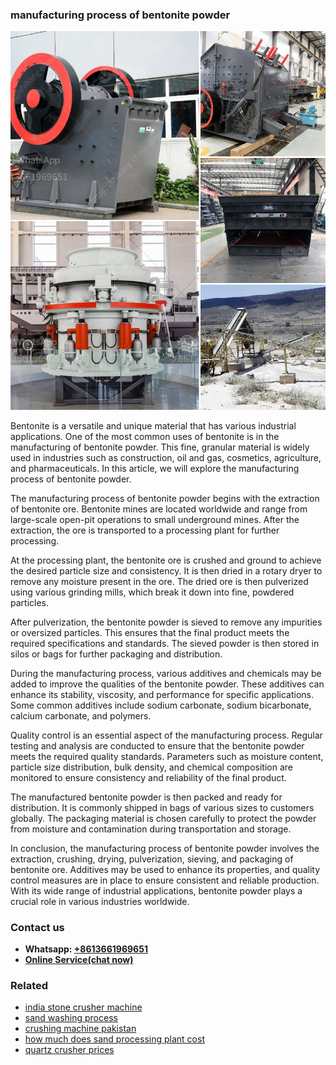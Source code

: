 <h3>manufacturing process of bentonite powder</h3><img src='1706753851.jpg' alt=''><p>Bentonite is a versatile and unique material that has various industrial applications. One of the most common uses of bentonite is in the manufacturing of bentonite powder. This fine, granular material is widely used in industries such as construction, oil and gas, cosmetics, agriculture, and pharmaceuticals. In this article, we will explore the manufacturing process of bentonite powder.</p><p>The manufacturing process of bentonite powder begins with the extraction of bentonite ore. Bentonite mines are located worldwide and range from large-scale open-pit operations to small underground mines. After the extraction, the ore is transported to a processing plant for further processing.</p><p>At the processing plant, the bentonite ore is crushed and ground to achieve the desired particle size and consistency. It is then dried in a rotary dryer to remove any moisture present in the ore. The dried ore is then pulverized using various grinding mills, which break it down into fine, powdered particles.</p><p>After pulverization, the bentonite powder is sieved to remove any impurities or oversized particles. This ensures that the final product meets the required specifications and standards. The sieved powder is then stored in silos or bags for further packaging and distribution.</p><p>During the manufacturing process, various additives and chemicals may be added to improve the qualities of the bentonite powder. These additives can enhance its stability, viscosity, and performance for specific applications. Some common additives include sodium carbonate, sodium bicarbonate, calcium carbonate, and polymers.</p><p>Quality control is an essential aspect of the manufacturing process. Regular testing and analysis are conducted to ensure that the bentonite powder meets the required quality standards. Parameters such as moisture content, particle size distribution, bulk density, and chemical composition are monitored to ensure consistency and reliability of the final product.</p><p>The manufactured bentonite powder is then packed and ready for distribution. It is commonly shipped in bags of various sizes to customers globally. The packaging material is chosen carefully to protect the powder from moisture and contamination during transportation and storage.</p><p>In conclusion, the manufacturing process of bentonite powder involves the extraction, crushing, drying, pulverization, sieving, and packaging of bentonite ore. Additives may be used to enhance its properties, and quality control measures are in place to ensure consistent and reliable production. With its wide range of industrial applications, bentonite powder plays a crucial role in various industries worldwide.</p><h3>Contact us</h3><ul><li><strong>Whatsapp:&nbsp;<a href="https://wa.me/8613661969651">+8613661969651</a></strong></li><li><a href="https://swt.shibang-china.com/?git&amp;zhl&amp;manufacturing process of bentonite powder"><strong>Online Service(chat now)</strong></a></li></ul><h3>Related</h3><ul><li><a href='india stone crusher machine.md'>india stone crusher machine</a></li><li><a href='sand washing process.md'>sand washing process</a></li><li><a href='crushing machine pakistan.md'>crushing machine pakistan</a></li><li><a href='how much does sand processing plant cost.md'>how much does sand processing plant cost</a></li><li><a href='quartz crusher prices.md'>quartz crusher prices</a></li></ul>